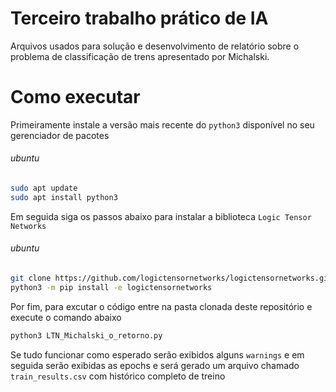 # Terceiro trabalho prático de IA
Arquivos usados para solução e desenvolvimento de relatório sobre o problema de classificação de trens apresentado por Michalski.

# Como executar
Primeiramente instale a versão mais recente do `python3` disponível no seu gerenciador de pacotes

###### ubuntu
```bash
sudo apt update
sudo apt install python3
```

Em seguida siga os passos abaixo para instalar a biblioteca `Logic Tensor Networks` 

###### ubuntu
```bash
git clone https://github.com/logictensornetworks/logictensornetworks.git
python3 -m pip install -e logictensornetworks
```

Por fim, para excutar o código entre na pasta clonada deste repositório e execute o comando abaixo
```bash
python3 LTN_Michalski_o_retorno.py
```

Se tudo funcionar como esperado serão exibidos alguns `warnings` e em seguida serão exibidas as epochs e será gerado um arquivo chamado `train_results.csv` com histórico completo de treino
